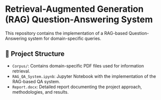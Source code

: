 # Retrieval-Augmented Generation (RAG) Question-Answering System

This repository contains the implementation of a RAG-based Question-Answering system for domain-specific queries.

## 📂 Project Structure
- `Corpus/`: Contains domain-specific PDF files used for information retrieval.
- `RAG_QA_System.ipynb`: Jupyter Notebook with the implementation of the RAG-based QA system.
- `Report.docx`: Detailed report documenting the project approach, methodologies, and results.

